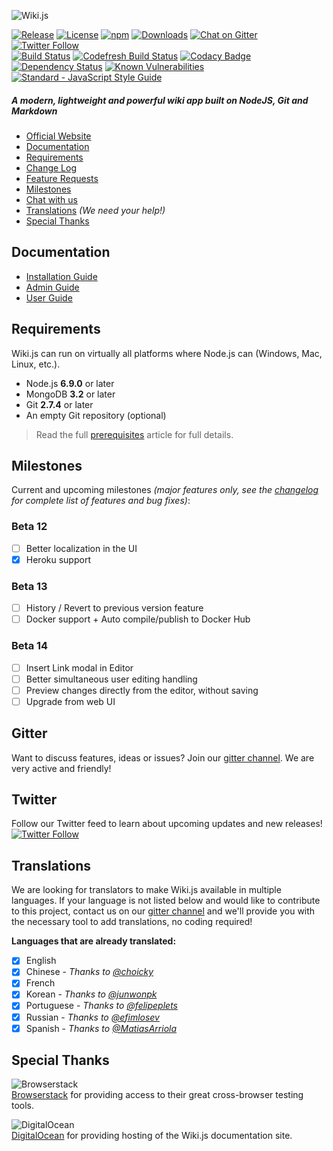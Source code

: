 ![Wiki.js](https://raw.githubusercontent.com/Requarks/wiki-site/1.0/assets/images/logo.png)

[![Release](https://img.shields.io/github/release/Requarks/wiki.svg?style=flat-square&maxAge=3600)](https://github.com/Requarks/wiki/releases)
[![License](https://img.shields.io/badge/license-AGPLv3-blue.svg?style=flat-square)](https://github.com/requarks/wiki/blob/master/LICENSE)
[![npm](https://img.shields.io/badge/npm-wiki.js-blue.svg?style=flat-square)](https://www.npmjs.com/package/wiki.js)
[![Downloads](https://img.shields.io/github/downloads/Requarks/wiki/total.svg?style=flat-square)](https://www.npmjs.com/package/wiki.js)
[![Chat on Gitter](https://img.shields.io/badge/chat-on_gitter-CC2B5E.svg?style=flat-square&logo=image/png;base64,iVBORw0KGgoAAAANSUhEUgAAAAcAAAAOCAMAAADUg/YpAAAABlBMVEUAAAD///%2Bl2Z/dAAAAAXRSTlMAQObYZgAAABVJREFUeAFjwAUYYTQByAAh0WicAAAFnwAYeB5bLwAAAABJRU5ErkJggg==)](https://gitter.im/Requarks/wiki)
[![Twitter Follow](https://img.shields.io/badge/follow-%40requarks-blue.svg?style=flat-square)](https://twitter.com/requarks)  
[![Build Status](https://img.shields.io/travis/Requarks/wiki/master.svg?style=flat-square)](https://travis-ci.org/Requarks/wiki)
[![Codefresh Build Status]( https://g.codefresh.io/api/badges/build?repoOwner=Requarks&repoName=wiki&branch=master&pipelineName=wiki&accountName=NGPixel&type=cf-1&style=flat-square)](https://g.codefresh.io/repositories/Requarks/wiki/builds?filter=trigger:build;branch:master;service:5903d09d270a090001e864b6~wiki)
[![Codacy Badge](https://img.shields.io/codacy/grade/1d0217a3153c4595bdedb322263e55c8/master.svg?style=flat-square)](https://www.codacy.com/app/Requarks/wiki)
[![Dependency Status](https://img.shields.io/gemnasium/Requarks/wiki.svg?style=flat-square)](https://gemnasium.com/github.com/Requarks/wiki)
[![Known Vulnerabilities](https://snyk.io/test/github/requarks/wiki/badge.svg?style=flat-square)](https://snyk.io/test/github/requarks/wiki)
[![Standard - JavaScript Style Guide](https://img.shields.io/badge/code%20style-standard-brightgreen.svg?style=flat-square)](http://standardjs.com/)

##### A modern, lightweight and powerful wiki app built on NodeJS, Git and Markdown

- [Official Website](https://wiki.js.org/)
- [Documentation](#documentation)
- [Requirements](#requirements)
- [Change Log](https://github.com/Requarks/wiki/blob/master/CHANGELOG.md)
- [Feature Requests](https://wikijs.canny.io/features)
- [Milestones](#milestones)
- [Chat with us](#gitter)
- [Translations](#translations) *(We need your help!)*
- [Special Thanks](#special-thanks)

## Documentation

- [Installation Guide](https://wiki.js.org/get-started.html)
- [Admin Guide](https://docs.requarks.io/wiki/#admin-guide)
- [User Guide](https://docs.requarks.io/wiki/#user-guide)

## Requirements

Wiki.js can run on virtually all platforms where Node.js can (Windows, Mac, Linux, etc.).

- Node.js **6.9.0** or later
- MongoDB **3.2** or later
- Git **2.7.4** or later
- An empty Git repository (optional)

> Read the full [prerequisites](https://docs.requarks.io/wiki/prerequisites) article for full details.

## Milestones

Current and upcoming milestones *(major features only, see the [changelog](https://github.com/Requarks/wiki/blob/master/CHANGELOG.md) for complete list of features and bug fixes)*:

### Beta 12

- [ ] Better localization in the UI
- [x] Heroku support

### Beta 13

- [ ] History / Revert to previous version feature
- [ ] Docker support + Auto compile/publish to Docker Hub

### Beta 14

- [ ] Insert Link modal in Editor
- [ ] Better simultaneous user editing handling
- [ ] Preview changes directly from the editor, without saving
- [ ] Upgrade from web UI

## Gitter

Want to discuss features, ideas or issues? Join our [gitter channel](https://gitter.im/Requarks/wiki). We are very active and friendly!

## Twitter

Follow our Twitter feed to learn about upcoming updates and new releases!  
[![Twitter Follow](https://img.shields.io/badge/follow-%40requarks-blue.svg?style=flat-square)](https://twitter.com/requarks)  

## Translations

We are looking for translators to make Wiki.js available in multiple languages. If your language is not listed below and would like to contribute to this project, contact us on our [gitter channel](https://gitter.im/Requarks/wiki) and we'll provide you with the necessary tool to add translations, no coding required!

**Languages that are already translated:**

- [x] English
- [x] Chinese - *Thanks to [@choicky](https://github.com/choicky)*
- [x] French
- [x] Korean - *Thanks to [@junwonpk](https://github.com/junwonpk)*
- [x] Portuguese - *Thanks to [@felipeplets](https://github.com/felipeplets)*
- [x] Russian - *Thanks to [@efimlosev](https://github.com/efimlosev)*
- [x] Spanish - *Thanks to [@MatiasArriola](https://github.com/MatiasArriola)*

## Special Thanks

![Browserstack](https://wiki.js.org/assets/images/logo_browserstack.png)  
[Browserstack](https://www.browserstack.com/) for providing access to their great cross-browser testing tools.

![DigitalOcean](https://wiki.js.org/assets/images/logo_digitalocean.png)  
[DigitalOcean](https://www.digitalocean.com/) for providing hosting of the Wiki.js documentation site.
